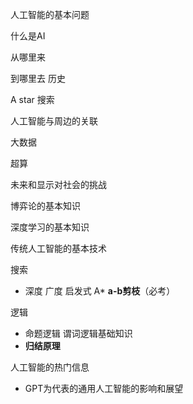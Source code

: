 人工智能的基本问题

什么是AI

从哪里来

到哪里去 历史 

A star 搜索



人工智能与周边的关联

大数据

超算

未来和显示对社会的挑战



博弈论的基本知识









深度学习的基本知识



传统人工智能的基本技术

搜索

- 深度 广度 启发式 A* **a-b剪枝**（必考）

逻辑

- 命题逻辑 谓词逻辑基础知识
- **归结原理**



人工智能的热门信息

- GPT为代表的通用人工智能的影响和展望